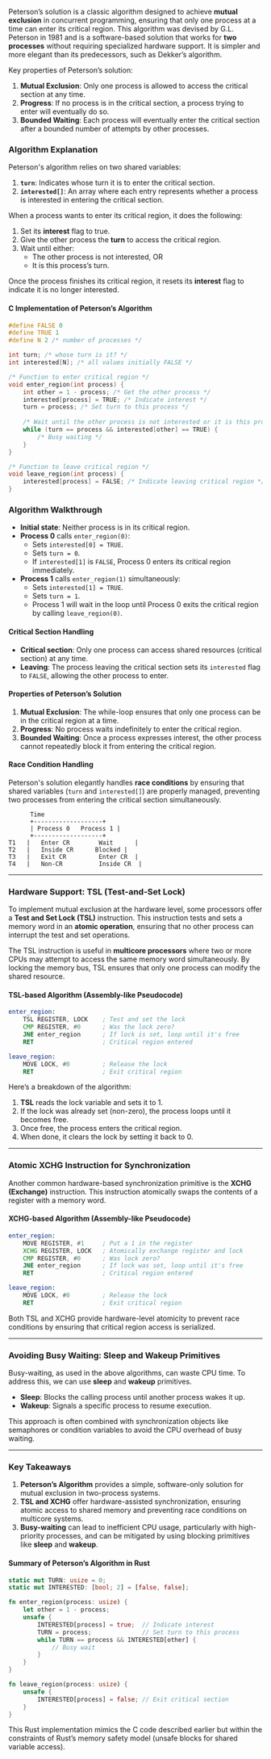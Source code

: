 

Peterson’s solution is a classic algorithm designed to achieve **mutual exclusion** in concurrent programming, ensuring that only one process at a time can enter its critical region. This algorithm was devised by G.L. Peterson in 1981 and is a software-based solution that works for **two processes** without requiring specialized hardware support. It is simpler and more elegant than its predecessors, such as Dekker’s algorithm.

Key properties of Peterson’s solution:
1. **Mutual Exclusion**: Only one process is allowed to access the critical section at any time.
2. **Progress**: If no process is in the critical section, a process trying to enter will eventually do so.
3. **Bounded Waiting**: Each process will eventually enter the critical section after a bounded number of attempts by other processes.

### **Algorithm Explanation**

Peterson's algorithm relies on two shared variables:
1. **`turn`**: Indicates whose turn it is to enter the critical section.
2. **`interested[]`**: An array where each entry represents whether a process is interested in entering the critical section.

When a process wants to enter its critical region, it does the following:
1. Set its **interest** flag to true.
2. Give the other process the **turn** to access the critical region.
3. Wait until either:
   - The other process is not interested, OR
   - It is this process’s turn.

Once the process finishes its critical region, it resets its **interest** flag to indicate it is no longer interested.

#### **C Implementation of Peterson’s Algorithm**

```c
#define FALSE 0
#define TRUE 1
#define N 2 /* number of processes */

int turn; /* whose turn is it? */
int interested[N]; /* all values initially FALSE */

/* Function to enter critical region */
void enter_region(int process) {
    int other = 1 - process; /* Get the other process */
    interested[process] = TRUE; /* Indicate interest */
    turn = process; /* Set turn to this process */
    
    /* Wait until the other process is not interested or it is this process's turn */
    while (turn == process && interested[other] == TRUE) {
        /* Busy waiting */
    }
}

/* Function to leave critical region */
void leave_region(int process) {
    interested[process] = FALSE; /* Indicate leaving critical region */
}
```

### **Algorithm Walkthrough**

- **Initial state**: Neither process is in its critical region.
- **Process 0** calls `enter_region(0)`:
  - Sets `interested[0] = TRUE`.
  - Sets `turn = 0`.
  - If `interested[1]` is `FALSE`, Process 0 enters its critical region immediately.
- **Process 1** calls `enter_region(1)` simultaneously:
  - Sets `interested[1] = TRUE`.
  - Sets `turn = 1`.
  - Process 1 will wait in the loop until Process 0 exits the critical region by calling `leave_region(0)`.

#### **Critical Section Handling**

- **Critical section**: Only one process can access shared resources (critical section) at any time.
- **Leaving**: The process leaving the critical section sets its `interested` flag to `FALSE`, allowing the other process to enter.

#### **Properties of Peterson’s Solution**

1. **Mutual Exclusion**: The while-loop ensures that only one process can be in the critical region at a time.
2. **Progress**: No process waits indefinitely to enter the critical region.
3. **Bounded Waiting**: Once a process expresses interest, the other process cannot repeatedly block it from entering the critical region.

#### **Race Condition Handling**
Peterson's solution elegantly handles **race conditions** by ensuring that shared variables (`turn` and `interested[]`) are properly managed, preventing two processes from entering the critical section simultaneously.

```ascii
      Time
      +-------------------+
      | Process 0   Process 1 |
      +-------------------+
T1   |   Enter CR        Wait      |
T2   |   Inside CR      Blocked |
T3   |   Exit CR         Enter CR  |
T4   |   Non-CR          Inside CR  |
```

---

### **Hardware Support: TSL (Test-and-Set Lock)**

To implement mutual exclusion at the hardware level, some processors offer a **Test and Set Lock (TSL)** instruction. This instruction tests and sets a memory word in an **atomic operation**, ensuring that no other process can interrupt the test and set operations.

The TSL instruction is useful in **multicore processors** where two or more CPUs may attempt to access the same memory word simultaneously. By locking the memory bus, TSL ensures that only one process can modify the shared resource.

#### **TSL-based Algorithm (Assembly-like Pseudocode)**

```asm
enter_region:
    TSL REGISTER, LOCK    ; Test and set the lock
    CMP REGISTER, #0      ; Was the lock zero?
    JNE enter_region      ; If lock is set, loop until it's free
    RET                   ; Critical region entered

leave_region:
    MOVE LOCK, #0         ; Release the lock
    RET                   ; Exit critical region
```

Here’s a breakdown of the algorithm:
1. **TSL** reads the lock variable and sets it to 1.
2. If the lock was already set (non-zero), the process loops until it becomes free.
3. Once free, the process enters the critical region.
4. When done, it clears the lock by setting it back to 0.

---

### **Atomic XCHG Instruction for Synchronization**

Another common hardware-based synchronization primitive is the **XCHG (Exchange)** instruction. This instruction atomically swaps the contents of a register with a memory word.

#### **XCHG-based Algorithm (Assembly-like Pseudocode)**

```asm
enter_region:
    MOVE REGISTER, #1     ; Put a 1 in the register
    XCHG REGISTER, LOCK   ; Atomically exchange register and lock
    CMP REGISTER, #0      ; Was lock zero?
    JNE enter_region      ; If lock was set, loop until it's free
    RET                   ; Critical region entered

leave_region:
    MOVE LOCK, #0         ; Release the lock
    RET                   ; Exit critical region
```

Both TSL and XCHG provide hardware-level atomicity to prevent race conditions by ensuring that critical region access is serialized.

---

### **Avoiding Busy Waiting: Sleep and Wakeup Primitives**

Busy-waiting, as used in the above algorithms, can waste CPU time. To address this, we can use **sleep** and **wakeup** primitives. 

- **Sleep**: Blocks the calling process until another process wakes it up.
- **Wakeup**: Signals a specific process to resume execution.

This approach is often combined with synchronization objects like semaphores or condition variables to avoid the CPU overhead of busy waiting.

---

### **Key Takeaways**

1. **Peterson’s Algorithm** provides a simple, software-only solution for mutual exclusion in two-process systems.
2. **TSL and XCHG** offer hardware-assisted synchronization, ensuring atomic access to shared memory and preventing race conditions on multicore systems.
3. **Busy-waiting** can lead to inefficient CPU usage, particularly with high-priority processes, and can be mitigated by using blocking primitives like **sleep** and **wakeup**.

#### **Summary of Peterson’s Algorithm in Rust**

```rust
static mut TURN: usize = 0;
static mut INTERESTED: [bool; 2] = [false, false];

fn enter_region(process: usize) {
    let other = 1 - process;
    unsafe {
        INTERESTED[process] = true;  // Indicate interest
        TURN = process;              // Set turn to this process
        while TURN == process && INTERESTED[other] {
            // Busy wait
        }
    }
}

fn leave_region(process: usize) {
    unsafe {
        INTERESTED[process] = false; // Exit critical section
    }
}
```

This Rust implementation mimics the C code described earlier but within the constraints of Rust’s memory safety model (unsafe blocks for shared variable access).